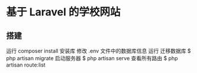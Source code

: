 # 基于 Laravel 的学校网站

## 搭建

运行 composer install 安装库
修改 .env 文件中的数据库信息
运行
迁移数据库
$ php artisan migrate
启动服务器
$ php artisan serve
查看所有路由
$ php artisan route:list